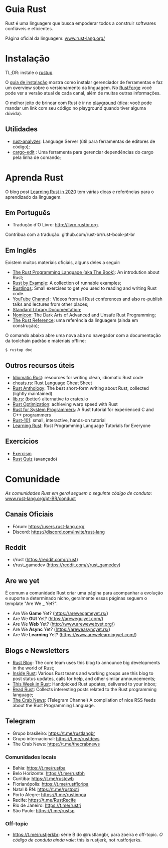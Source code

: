 # Guia Rust

Rust é uma linguagem que busca empoderar todos a construir softwares confiáveis e eficientes.

Página oficial da linguagem: www.rust-lang.org/

# Instalação

TL;DR: instale o [rustup](http://rustup.rs/).

O [guia de instalação](https://www.rust-lang.org/tools/install) mostra como instalar gerenciador de ferramentas e faz um overview sobre o versionamento da linguagem.
No [RustForge](https://forge.rust-lang.org/index.html) você pode ver a versão atual de cada canal, além de muitas outras informações.

O melhor jeito de brincar com Rust é ir no [playground](http://play.rust-lang.org/) (dica: você pode mandar um link com seu código no playground quando tiver alguma dúvida).

## Utilidades

- [rust-analyzer](https://rust-analyzer.github.io/): Language Server (útil para ferramentas de editores de código);
- [cargo-edit](https://github.com/killercup/cargo-edit) : Uma ferramenta para gerenciar dependências do cargo pela linha de comando;

# Aprenda Rust

O blog post [Learning Rust in 2020](https://github.com/pretzelhammer/rust-blog/blob/master/posts/learning-rust-in-2020.md) tem várias dicas e referências para o aprendizado da linguagem.

## Em Português

- Tradução d'O Livro: http://livro.rustbr.org.

Contribua com a tradução: github.com/rust-br/rust-book-pt-br

## Em Inglês

Existem muitos materiais oficiais, alguns deles a seguir:

- [The Rust Programming Language (aka The Book)](https://doc.rust-lang.org/stable/book): An introdution about Rust;
- [Rust by Example](https://doc.rust-lang.org/rust-by-example): A collection of runnable examples;
- [Rustlings](https://github.com/rust-lang/rustlings): Small exercises to get you used to reading and writing Rust code.
- [YouTube Channel](https://www.youtube.com/channel/UCaYhcUwRBNscFNUKTjgPFiA) : Videos from all Rust conferences and also re-publish talks and lectures from other places;
- [Standard Library Documentation](https://doc.rust-lang.org/std/index.html);
- [Nomicon](https://doc.rust-lang.org/nomicon): The Dark Arts of Advanced and Unsafe Rust Programming;
- [The Rust Reference](https://doc.rust-lang.org/reference/): uma referência da linguagem (ainda em construção);

O comando abaixo abre uma nova aba no navegador com a documentação da toolchain padrão e materiais offline:

`$ rustup doc`

## Outros recursos úteis

- [Idiomatic Rust](https://github.com/mre/idiomatic-rust): resources for writing clean, idiomatic Rust code
- [cheats.rs](https://cheats.rs/): Rust Language Cheat Sheet
- [Rust Anthology](https://github.com/brson/rust-anthology): The best short-form writing about Rust, collected (lightly maintained)
- [lib.rs](https://lib.rs/): (better) alternative to crates.io
- [Rust Optimization](https://gist.github.com/jFransham/369a86eff00e5f280ed25121454acec1): achieving warp speed with Rust
- [Rust for System Programmers](https://github.com/nrc/r4cppp): A Rust tutorial for experienced C and C++ programmers
- [Rust-101](https://www.ralfj.de/projects/rust-101/main.html): small, interactive, hands-on tutorial
- [Learning Rust](https://learning-rust.github.io/#): Rust Programming Language Tutorials for Everyone

## Exercícios

- [Exercism](https://exercism.io/tracks/rust)
- [Rust Quiz](https://dtolnay.github.io/rust-quiz) (avançado)

# Comunidade

_As comunidades Rust em geral seguem o seguinte código de conduta_: www.rust-lang.org/pt-BR/conduct

## Canais Oficiais

- Fórum: https://users.rust-lang.org/
- Discord: https://discord.com/invite/rust-lang

## Reddit

- r/rust (https://reddit.com/r/rust)
- r/rust_gamedev (https://reddit.com/r/rust_gamedev)

## Are we yet

É comum a comunidade Rust criar uma página para acompanhar a evolução e suporte a determinado nicho, geralmente essas páginas seguem o template "Are We _ Yet?".

- Are We **Game** Yet? (https://arewegameyet.rs/)
- Are We **GUI** Yet? (https://areweguiyet.com/)
- Are We **Web** Yet? (http://www.arewewebyet.org/)
- Are We **Async** Yet? (https://areweasyncyet.rs/)
- Are We **Learning** Yet? (https://www.arewelearningyet.com/)

## Blogs e Newsletters

- [Rust Blog](https://blog.rust-lang.org/): The core team uses this blog to announce big developments in the world of Rust;
- [Inside Rust](https://blog.rust-lang.org/inside-rust/index.html): Various Rust teams and working groups use this blog to post status updates, calls for help, and other similar announcements;
- [This Week in Rust](https://this-week-in-rust.org/): Handpicked Rust updates, delivered to your inbox;
- [Read Rust](https://readrust.net/): Collects interesting posts related to the Rust programming language;
- [The Crab News](https://t.me/thecrabnews): (Telegram Channel) A compilation of nice RSS feeds about the Rust Programming Language.

## Telegram

- Grupo brasileiro: https://t.me/rustlangbr
- Grupo internacional: https://t.me/rustdevs
- The Crab News: https://t.me/thecrabnews

### Comunidades locais

- Bahia: https://t.me/rustba
- Belo Horizonte: https://t.me/rustbh
- Curitiba: https://t.me/rustcwb
- Florianópolis: https://t.me/rustfloripa
- Natal & RN: https://t.me/rustpoti
- Porto Alegre: https://t.me/rustinpoa
- Recife: https://t.me/RustRecife
- Rio de Janeiro: https://t.me/rustrj
- São Paulo: https://t.me/rustsp

### Off-topic

- https://t.me/rustjerkbr: série B do @rustlangbr, para zoeira e off-topic. _O código de conduta ainda vale_: this is rustjerk, not rustforjerks.
